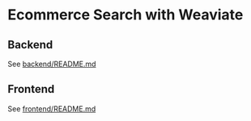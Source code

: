 # Ecommerce Search with Weaviate

## Backend

See [backend/README.md](backend/README.md)

## Frontend

See [frontend/README.md](frontend/README.md)
